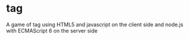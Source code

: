 # tag
A game of tag using HTML5 and javascript on the client side and node.js with ECMAScript 6 on the server side
